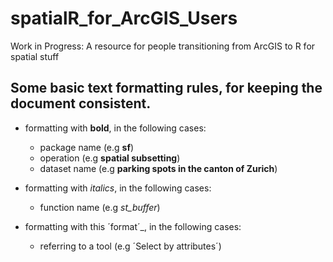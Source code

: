 # spatialR_for_ArcGIS_Users
Work in Progress: A resource for people transitioning from ArcGIS to R for spatial stuff


## Some basic text formatting rules, for keeping the document consistent.

- formatting with __bold__, in the following cases:
    - package name (e.g __sf__)
    - operation (e.g __spatial subsetting__)
    - dataset name (e.g __parking spots in the canton of Zurich__)
    
- formatting with _italics_, in the following cases:
    - function name (e.g _st_buffer_)
    
- formatting with this ´format´_, in the following cases:
    - referring to a tool (e.g ´Select by attributes´) 
